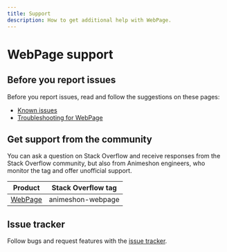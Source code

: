 ```yaml
---
title: Support
description: How to get additional help with WebPage.
---
```


# WebPage support

## Before you report issues

Before you report issues, read and follow the suggestions on these pages:

- [Known issues](/webpage/docs/issues)
- [Troubleshooting for WebPage](/webpage/docs/troubleshooting)

## Get support from the community

You can ask a question on Stack Overflow and receive responses from the Stack Overflow community, but also from Animeshon engineers, who monitor the tag and offer unofficial support.

| Product | Stack Overflow tag |
| --- | --- |
| [WebPage](https://stackoverflow.com/questions/tagged/animeshon-webpage) | animeshon-webpage |

## Issue tracker

Follow bugs and request features with the [issue tracker](https://github.com/animeshon/issue-tracker/issues).
